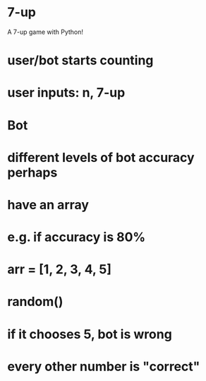 # 7-up
A 7-up game with Python!

# user/bot starts counting
# user inputs: n, 7-up

# Bot
# different levels of bot accuracy perhaps
# have an array
# e.g. if accuracy is 80%
# arr = [1, 2, 3, 4, 5]
# random()
# if it chooses 5, bot is wrong
# every other number is "correct"
